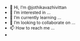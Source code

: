 - 👋 Hi, I’m @jothikavazhivittan
- 👀 I’m interested in ...
- 🌱 I’m currently learning ...
- 💞️ I’m looking to collaborate on ...
- 📫 How to reach me ...
- 

<!---
jothikavazhivittan/jothikavazhivittan is a ✨ special ✨ repository because its `README.md` (this file) appears on your GitHub profile.
You can click the Preview link to take a look at your changes.
--->
